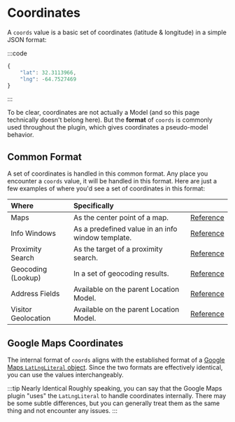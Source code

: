 # Coordinates

A `coords` value is a basic set of coordinates (latitude & longitude) in a simple JSON format:

:::code
```js JSON
{
    "lat": 32.3113966,
    "lng": -64.7527469
}
```
:::

To be clear, coordinates are not actually a Model (and so this page technically doesn't belong here). But the **format** of `coords` is commonly used throughout the plugin, which gives coordinates a pseudo-model behavior.

## Common Format

A set of coordinates is handled in this common format. Any place you encounter a `coords` value, it will be handled in this format. Here are just a few examples of where you'd see a set of coordinates in this format:

| Where               | Specifically |   |
|:--------------------|:-------------|---|
| Maps                | As the center point of a map. | [Reference](/dynamic-maps/) |
| Info Windows        | As a predefined value in an info window template. | [Reference](/dynamic-maps/info-windows/#info-window-twig-template) |
| Proximity Search    | As the target of a proximity search. | [Reference](/proximity-search/options/#target) |
| Geocoding (Lookup)  | In a set of geocoding results. | [Reference](/geocoding/methods/#coords) |
| Address Fields      | Available on the parent Location Model. | [Reference](/models/location-model/#coords) |
| Visitor Geolocation | Available on the parent Location Model. | [Reference](/models/location-model/#coords) |
 
## Google Maps Coordinates

The internal format of `coords` aligns with the established format of a [Google Maps `LatLngLiteral` object](https://developers.google.com/maps/documentation/javascript/reference/coordinates#LatLngLiteral). Since the two formats are effectively identical, you can use the values interchangeably. 

:::tip Nearly Identical
Roughly speaking, you can say that the Google Maps plugin "uses" the `LatLngLiteral` to handle coordinates internally. There may be some subtle differences, but you can generally treat them as the same thing and not encounter any issues.
:::
